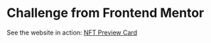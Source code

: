 # Challenge from Frontend Mentor
See the website in action: [NFT Preview Card](https://nft-preview-card-component-frm.netlify.app/)
